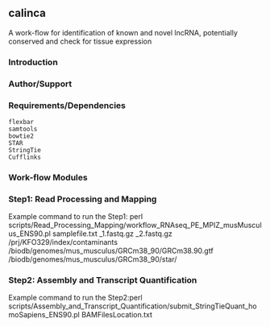 ## calinca
A work-flow for identification of known and novel lncRNA, potentially conserved and check for tissue expression

### Introduction


### Author/Support 


### Requirements/Dependencies
~~~~~~~~~~~~~
flexbar
samtools
bowtie2
STAR
StringTie
Cufflinks

~~~~~~~~~~~~~

### Work-flow Modules

### Step1: Read Processing and Mapping

Example command to run the Step1: perl scripts/Read_Processing_Mapping/workflow_RNAseq_PE_MPIZ_musMusculus_ENS90.pl samplefile.txt _1.fastq.gz _2.fastq.gz /prj/KFO329/index/contaminants  /biodb/genomes/mus_musculus/GRCm38_90/GRCm38.90.gtf
 /biodb/genomes/mus_musculus/GRCm38_90/star/


### Step2: Assembly and Transcript Quantification

Example command to run the Step2:perl scripts/Assembly_and_Transcript_Quantification/submit_StringTieQuant_homoSapiens_ENS90.pl BAMFilesLocation.txt

